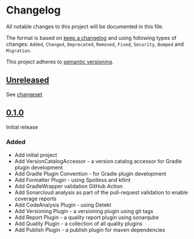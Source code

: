 # Changelog

All notable changes to this project will be documented in this file.

The format is based on [keep a changelog](http://keepachangelog.com/en/1.0.0/) and using following types of changes: `Added`, `Changed`, `Deprecated`, `Removed`, `Fixed`, `Security`, `Bumped` and `Migration`.

This project adheres to [semantic versioning](http://semver.org/spec/v2.0.0.html).

## [Unreleased](https://github.com/wmontwe/gradle-plugins/releases/latest)

See [changeset](https://github.com/wmontwe/gradle-plugins/compare/v0.1.0...main)

## [0.1.0](https://github.com/wmontwe/gradle-plugins/releases/tag/v0.1.0)

Initial release

### Added

- Add initial project
- Add VersionCatalogAccessor - a version catalog accessor for Gradle plugin development
- Add Gradle Plugin Convention - for Gradle plugin development
- Add Formatter Plugin - using Spotless and ktlint
- Add GradleWrapper validation GitHub Action
- Add Sonarcloud analysis as part of the pull-request validation to enable coverage reports
- Add CodeAnalysis Plugin - using Detekt
- Add Versioning Plugin - a versioning plugin using git tags
- Add Report Plugin - a quality report plugin using sonarqube
- Add Quality Plugin - a collection of all quality plugins
- Add Publish Plugin - a publish plugin for maven dependencies
